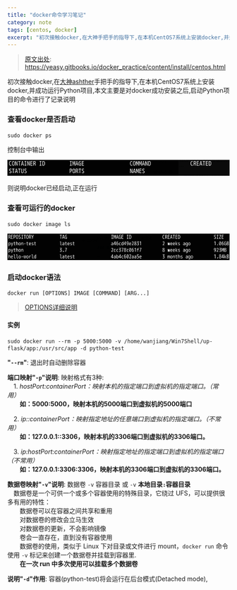 ```yaml
---
title: "docker命令学习笔记"
category: note
tags: [centos, docker]
excerpt: "初次接触docker,在大神手把手的指导下,在本机CentOS7系统上安装docker,并运行Python项目"
---
```


> [原文出处](https://yeasy.gitbooks.io/docker_practice/content/install/centos.html):  
https://yeasy.gitbooks.io/docker_practice/content/install/centos.html

初次接触docker,在[大神ashther](http://sunlijun.me/)手把手的指导下,在本机CentOS7系统上安装docker,并成功运行Python项目,本文主要是对docker成功安装之后,启动Python项目的命令进行了记录说明

### 查看docker是否启动

```
sudo docker ps
```

控制台中输出

![images](/images/posts/201812/lALPDgQ9qZ3Gr4Y7zQMo_808_59.png)

则说明docker已经启动,正在运行

### 查看可运行的docker

```
sudo docker image ls
```

![images](/images/posts/201812/lALPDgQ9qZ3L4KRyzQO3_951_114.png)

### 启动docker语法

```
docker run [OPTIONS] IMAGE [COMMAND] [ARG...]
```

> [OPTIONS详细说明](https://docs.docker.com/engine/reference/commandline/run/#options)

#### 实例

```
sudo docker run --rm -p 5000:5000 -v /home/wanjiang/Win7Shell/up-flask/app:/usr/src/app -d python-test
```

__"`--rm`"__: 退出时自动删除容器

__端口映射"`-p`"说明__:  映射格式有3种:  
　1. *hostPort:containerPort：映射本机的指定端口到虚拟机的指定端口。（常用）*  
　　**如：5000:5000，映射本机的5000端口到虚拟机的5000端口**  

　2. *ip::containerPort：映射指定地址的任意端口到虚拟机的指定端口。（不常用）*  
　　**如：127.0.0.1::3306，映射本机的3306端口到虚拟机的3306端口。**  

　3. *ip:hostPort:containerPort：映射指定地址的指定端口到虚拟机的指定端口（不常用）*  
　　**如：127.0.0.1:3306:3306，映射本机的3306端口到虚拟机的3306端口。**

__数据卷映射"`-v`"说明__: 数据卷 `-v` 容器目录 或 `-v` **本地目录`:`容器目录**  
　数据卷是一个可供一个或多个容器使用的特殊目录，它绕过 UFS，可以提供很多有用的特性：  
　　数据卷可以在容器之间共享和重用  
　　对数据卷的修改会立马生效  
　　对数据卷的更新，不会影响镜像  
　　卷会一直存在，直到没有容器使用  
　　数据卷的使用，类似于 Linux 下对目录或文件进行 mount，`docker run` 命令使用 `-v` 标记来创建一个数据卷并挂载到容器里.  
　　**在一次 run 中多次使用可以挂载多个数据卷**

__说明"`-d`"作用__: 容器(python-test)将会运行在后台模式(Detached mode),
